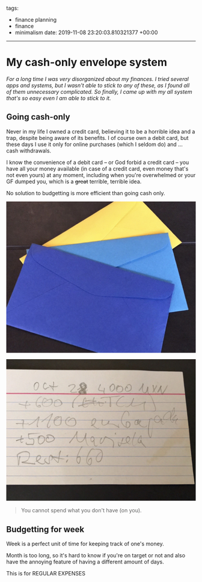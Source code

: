 tags:
- finance planning
- finance
- minimalism
date: 2019-11-08 23:20:03.810321377 +00:00

---


# My cash-only envelope system

_For a long time I was very disorganized about my finances. I tried several apps and systems, but I wasn't able to stick to any of these, as I found all of them unnecessary complicated. So finally, I came up with my all system that's so easy even I am able to stick to it._

## Going cash-only

Never in my life I owned a credit card, believing it to be a horrible idea and a trap, despite being aware of its benefits. I of course own a debit card, but these days I use it only for online purchases (which I seldom do) and ... cash withdrawals.

I know the convenience of a debit card – or God forbid a credit card – you have all your money available (in case of a credit card, even money that's not even yours) at any moment, including when you're overwhelmed or your GF dumped you, which is a ~~great~~ terrible, terrible idea.

No solution to budgetting is more efficient than going cash only.

![The 3 envelopes I use](envelopes.jpg)

![Index card I use as a log](index-card.jpg)

> You cannot spend what you don't have (on you).

## Budgetting for week

Week is a perfect unit of time for keeping track of one's money.

Month is too long, so it's hard to know if you're on target or not and also have the annoying feature of having a different amount of days.

This is for REGULAR EXPENSES
